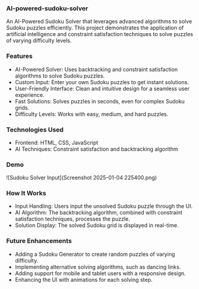 ### AI-powered-sudoku-solver
An AI-Powered Sudoku Solver that leverages advanced algorithms to solve Sudoku puzzles efficiently. This project demonstrates the application of artificial intelligence and constraint satisfaction techniques to solve puzzles of varying difficulty levels.

### Features
- AI-Powered Solver: Uses backtracking and constraint satisfaction algorithms to solve Sudoku puzzles.
- Custom Input: Enter your own Sudoku puzzles to get instant solutions.
- User-Friendly Interface: Clean and intuitive design for a seamless user experience.
- Fast Solutions: Solves puzzles in seconds, even for complex Sudoku grids.
- Difficulty Levels: Works with easy, medium, and hard puzzles.

### Technologies Used
- Frontend: HTML, CSS, JavaScript
- AI Techniques: Constraint satisfaction and backtracking algorithm

### Demo
![Sudoku Solver Input](Screenshot 2025-01-04 225400.png)

### How It Works
- Input Handling: Users input the unsolved Sudoku puzzle through the UI.
- AI Algorithm: The backtracking algorithm, combined with constraint satisfaction techniques, processes the puzzle.
- Solution Display: The solved Sudoku grid is displayed in real-time.

### Future Enhancements
- Adding a Sudoku Generator to create random puzzles of varying difficulty.
- Implementing alternative solving algorithms, such as dancing links.
- Adding support for mobile and tablet users with a responsive design.
- Enhancing the UI with animations for each solving step.
